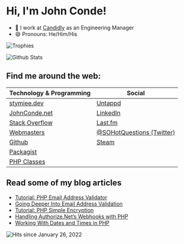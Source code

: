 # Hi, I'm John Conde!

- 🔭 I work at [Candidly](https://getcandidly.com/) as an Engineering Manager
- 😄 Pronouns: He/Him/His

<!--
**stymiee/stymiee** is a ✨ _special_ ✨ repository because its `README.md` (this file) appears on your GitHub profile.

Here are some ideas to get you started:

- 🔭 I’m currently working on ...
- 🌱 I’m currently learning ...
- 👯 I’m looking to collaborate on ...
- 🤔 I’m looking for help with ...
- 💬 Ask me about ...
- 📫 How to reach me: ...
-->

![Trophies](https://github-profile-trophy.vercel.app/?username=stymiee&margin-w=15&margin-h=15&title=LongTimeUser,AncientUser,Stars,Commit,Followers)

![Github Stats](https://github-readme-stats.vercel.app/api?username=stymiee&show_icons=true&locale=en)

## Find me around the web:

| Technology & Programming                                               | Social                                                          |
|------------------------------------------------------------------------|-----------------------------------------------------------------|
| [stymiee.dev](https://stymiee.dev)                                     | [Untappd](https://untappd.com/user/Stymiee)                     |
| [JohnConde.net](https://www.johnconde.net)                             | [LinkedIn](https://www.linkedin.com/in/johnconde)               |
| [Stack Overflow](https://stackoverflow.com/users/250259/john-conde)    |  [Last.fm](https://www.last.fm/user/stymiee)              |
| [Webmasters](https://webmasters.stackexchange.com/users/1253/john-conde) | [@SOHotQuestions (Twitter)](https://twitter.com/SOHotQuestions) |
| [Github](https://github.com/stymiee)                                   |  [Steam](https://steamcommunity.com/id/stymiee)                     |
| [Packagist](https://packagist.org/users/stymiee/)                      |                  |
| [PHP Classes](https://www.phpclasses.org/browse/author/1557956.html)   |                  |

## Read some of my blog articles

- [Tutorial: PHP Email Address Validator](https://www.johnconde.net/blog/tutorial-php-email-address-validator/?utm_source=Github)
- [Going Deeper Into Email Address Validation](https://www.johnconde.net/blog/going-deeper-into-email-address-validation/?utm_source=Github)
- [Tutorial: PHP Simple Encryption](https://www.johnconde.net/blog/php-simple-encryption/?utm_source=Github)
- [Handling Authorize.Net’s Webhooks with PHP](https://www.johnconde.net/blog/handling-authorize-net-webhooks-with-php/?utm_source=Github)
- [Working With Dates and Times in PHP](https://www.johnconde.net/blog/working-with-dates-and-times-in-php/?utm_source=Github)


![Hits](https://komarev.com/ghpvc/?username=stymiee&label=Profile%20views&color=0e75b6&style=flat) since January 26, 2022
